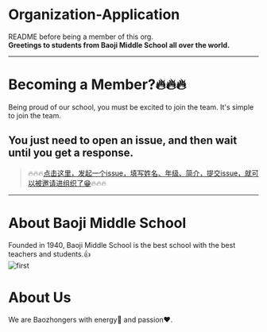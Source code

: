 # Organization-Application
README before being a member of this org.  
**Greetings to students from Baoji Middle School all over the world.**  

---

# Becoming a Member?🔥🔥🔥
Being proud of our school, you must be excited to join the team. It's simple to join the team.  
## You just need to **open an issue**, and then wait until you get a response.  
> 🔥🔥🔥[点击这里，发起一个issue，填写姓名、年级、简介，提交issue，就可以被邀请进组织了😁](https://github.com/Baoji-Middle-School/Organization-Application/issues)🔥🔥🔥

---

# About Baoji Middle School
Founded in 1940, Baoji Middle School is the best school with the best teachers and students.👍  
![first](https://cdn-portal-img.30edu.com.cn/5a8e8097-182d-44d1-bac6-6e01dd84b6fe/20181025/FhzBmc5S5Y-ktp3Ok381hlnKvyI-.jpg)

# About Us
We are Baozhongers with energy💪 and passion❤.
